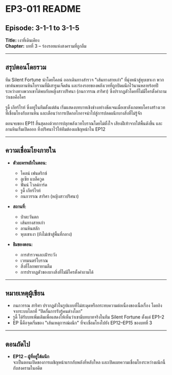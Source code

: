 # EP3-011 README

## Episode: 3-1-1 to 3-1-5  
**Title:** เงาที่เดินเคียง  
**Chapter:** บทที่ 3 – ร่องรอยแห่งสงครามที่ถูกลืม  

---

## สรุปตอนโดยรวม

ทีม Silent Fortune นำโดยไคลน์ ออกเดินทางสำรวจ "เส้นทางสายเก่า" ที่มุ่งหน้าสู่หุบเขาเงา พวกเขาค้นพบลานหินโบราณที่มีเสารูนเจ็ดต้น และร่องรอยของพลังเวทที่ถูกปิดผนึกไว้นานหลายร้อยปี ระหว่างทางพวกเขาได้พบกับหญิงสาวปริศนา (กนกวรรณ สาริศา) ซึ่งปรากฏตัวโดยที่ไม่มีใครตั้งคำถามว่าเธอคือใคร

รูดี้ เกียร์ไรท์ ซึ่งอยู่ในทีมตั้งแต่ต้น เริ่มแสดงบทบาทเชิงช่างอย่างชัดเจนเมื่อเขาสังเกตพบโครงสร้างเวทที่เชื่อมโยงกับลานหิน และเตือนว่าการเปิดกลไกอาจนำไปสู่การปลดผนึกบางสิ่งที่ไม่รู้จัก

ตอนจบของ EP11 สิ้นสุดลงด้วยการปลุกพลังเวทโบราณโดยไม่ตั้งใจ เสียงฝีเท้าจากใต้พื้นดังขึ้น และลานหินเริ่มเปิดออก ทิ้งปริศนาไว้ให้ทีมต้องเผชิญหน้าใน EP12

---

## ความเชื่อมโยงภายใน

- **ตัวละครหลักในตอน:**  
  - ไคลน์ เฟนดริกซ์  
  - ลูเซีย แบล็ควูด  
  - ฟินน์ ไวลด์การ์ด  
  - รูดี้ เกียร์ไรท์  
  - กนกวรรณ สาริศา (หญิงสาวปริศนา)

- **สถานที่:**  
  - ป่าตะวันตก  
  - เส้นทางสายเก่า  
  - ลานหินสลัก  
  - หุบเขาเงา (ยังไม่เข้าสู่พื้นที่กลาง)

- **ธีมของตอน:**  
  - การสำรวจและเฝ้าระวัง  
  - เวทมนตร์โบราณ  
  - สิ่งที่โลกพยายามลืม  
  - การปรากฏตัวของบางสิ่งที่ไม่มีใครตั้งคำถามได้

---

## หมายเหตุผู้เขียน

- กนกวรรณ สาริศา ปรากฏตัวในรูปแบบที่ไม่สะดุดหรือกระทบความต่อเนื่องของเนื้อเรื่อง โดยอิงจากระบบโลกที่ “ปิดกั้นการรับรู้คนต่างโลก”
- รูดี้ ได้รับบทเพิ่มเติมเพื่อแสดงให้เห็นว่าเขามีบทบาทจริงในทีม Silent Fortune ตั้งแต่ EP1–2
- EP นี้คือจุดเริ่มของ "เส้นเหตุการณ์ผนึก" ที่จะเชื่อมโยงไปยัง EP12–EP15 ของบทที่ 3

---

## ตอนถัดไป

- **EP12 – ผู้ที่อยู่ใต้ผนึก**  
จะเป็นตอนเปิดของการเผชิญหน้าแรกกับพลังที่หลับใหล และเปิดเผยความเชื่อมโยงระหว่างผนึกนี้กับสงครามในอดีต
